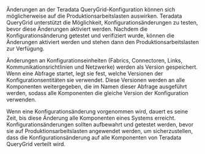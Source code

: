 Änderungen an der Teradata QueryGrid-Konfiguration können sich möglicherweise auf die Produktionsarbeitslasten auswirken. Teradata QueryGrid unterstützt die Möglichkeit, Konfigurationsänderungen zu testen, bevor diese Änderungen aktiviert werden. Nachdem die Konfigurationsänderung getestet und verifiziert wurde, können die Änderungen aktiviert werden und stehen dann den Produktionsarbeitslasten zur Verfügung.

Änderungen an Konfigurationseinheiten (Fabrics, Connectoren, Links, Kommunikationsrichtlinien und Netzwerke) werden als Version gespeichert. Wenn eine Abfrage startet, legt sie fest, welche Versionen der Konfigurationsentitäten sie verwendet. Diese Versionen werden an alle Komponenten weitergegeben, die im Namen dieser Abfrage ausgeführt werden, sodass alle Komponenten die gleiche Version der Konfiguration verwenden.

Wenn eine Konfigurationsänderung vorgenommen wird, dauert es seine Zeit, bis diese Änderung alle Komponenten eines Systems erreicht. Konfigurationsänderungen sollten aufbewahrt und getestet werden, bevor sie auf Produktionsarbeitslasten angewendet werden, um sicherzustellen, dass die Konfigurationsänderung auf alle Komponenten von Teradata QueryGrid verteilt wird.
